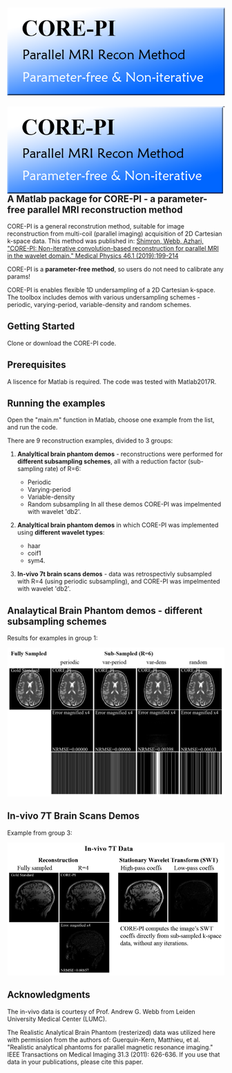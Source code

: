 # ![alt text](https://github.com/EfratShimron/CORE-PI-toolbox/blob/master/README_figures/CORE_PI%20logo%20v2.png)


<img src="https://github.com/EfratShimron/CORE-PI-toolbox/blob/master/README_figures/CORE_PI%20logo%20v2.png" width=500 align=left>  



-----------------------------------------------------------------------------------
A Matlab package for CORE-PI - a parameter-free parallel MRI reconstruction method
----------------------------------------------------------------------------------

CORE-PI is a general reconstrution method, suitable for image reconstruction
from multi-coil (parallel imaging) acquisition of 2D Cartesian k-space
data. This method was published in:
     [Shimron, Webb, Azhari, "CORE-PI: Non-iterative convolution-based 
     reconstruction for parallel MRI in the wavelet domain." 
     Medical Physics 46.1 (2019):199-214](https://aapm.onlinelibrary.wiley.com/doi/full/10.1002/mp.13260)


CORE-PI is a **parameter-free method**, so users do not need to calibrate any params!


CORE-PI is enables flexible 1D undersampling of a 2D Cartesian k-space.
The toolbox includes demos with various undersampling schemes - periodic, varying-period, variable-density and random schemes.

## Getting Started
Clone or download the CORE-PI code. 

## Prerequisites
A liscence for Matlab is required. The code was tested with Matlab2017R. 

## Running the examples
Open the "main.m" function in Matlab, choose one example from the list, and run the code.

There are 9 reconstruction examples, divided to 3 groups:


1. **Analyltical brain phantom demos** - reconstructions were performed for **different subsampling schemes**, 
   all with a reduction factor (sub-sampling rate) of R=6:
   - Periodic 
   - Varying-period
   - Variable-density 
   - Random subsampling 
   In all these demos CORE-PI was impelmented with wavelet 'db2'.
   

2. **Analyltical brain phantom demos** in which CORE-PI was implemented using **different wavelet types**:
    - haar 
    - coif1 
    - sym4.


3. **In-vivo 7t brain scans demos** - data was retrospectivly subsampled with R=4 (using periodic subsampling),
     and CORE-PI was impelmented with wavelet 'db2'.


## Analaytical Brain Phantom demos - different subsampling schemes

Results for examples in group 1:

![examples with different subsampling schemes](https://github.com/EfratShimron/CORE-PI-toolbox/blob/master/README_figures/phantom_examples.png)


## In-vivo 7T Brain Scans Demos 

Example from group 3:

![examples with different subsampling schemes](https://github.com/EfratShimron/CORE-PI-toolbox/blob/master/README_figures/CORE-PI_in_vivo_fig.png)


## Acknowledgments
The in-vivo data is courtesy of Prof. Andrew G. Webb from Leiden University Medical Center (LUMC). 

The Realistic Analytical Brain Phantom (resterized) data was utilized here with permission from
the authors of:
    Guerquin-Kern, Matthieu, et al. "Realistic analytical phantoms for parallel 
    magnetic resonance imaging." IEEE Transactions on Medical Imaging 31.3
    (2011): 626-636.
If you use that data in your publications, please cite this paper. 
